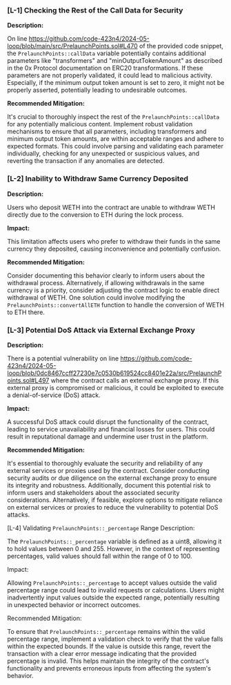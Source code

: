 ### [L-1] Checking the Rest of the Call Data for Security

**Description:** 

On line https://github.com/code-423n4/2024-05-loop/blob/main/src/PrelaunchPoints.sol#L470
of the provided code snippet, the `PrelaunchPoints::callData` variable potentially contains additional parameters like "transformers" and "minOutputTokenAmount" as described in the 0x Protocol documentation on ERC20 transformations. If these parameters are not properly validated, it could lead to malicious activity. Especially, if the minimum output token amount is set to zero, it might not be properly asserted, potentially leading to undesirable outcomes.

**Recommended Mitigation:** 

It's crucial to thoroughly inspect the rest of the `PrelaunchPoints::callData` for any potentially malicious content. Implement robust validation mechanisms to ensure that all parameters, including transformers and minimum output token amounts, are within acceptable ranges and adhere to expected formats. This could involve parsing and validating each parameter individually, checking for any unexpected or suspicious values, and reverting the transaction if any anomalies are detected.

### [L-2] Inability to Withdraw Same Currency Deposited

**Description:** 

Users who deposit WETH into the contract are unable to withdraw WETH directly due to the conversion to ETH during the lock process.

**Impact:** 

This limitation affects users who prefer to withdraw their funds in the same currency they deposited, causing inconvenience and potentially confusion.

**Recommended Mitigation:** 

Consider documenting this behavior clearly to inform users about the withdrawal process. Alternatively, if allowing withdrawals in the same currency is a priority, consider adjusting the contract logic to enable direct withdrawal of WETH. One solution could involve modifying the `PrelaunchPoints::convertAllETH` function to handle the conversion of WETH to ETH there.

### [L-3] Potential DoS Attack via External Exchange Proxy

**Description:** 

There is a potential vulnerability on line https://github.com/code-423n4/2024-05-loop/blob/0dc8467ccff27230e7c0530b619524cc8401e22a/src/PrelaunchPoints.sol#L497 where the contract calls an external exchange proxy. If this external proxy is compromised or malicious, it could be exploited to execute a denial-of-service (DoS) attack.

**Impact:** 

A successful DoS attack could disrupt the functionality of the contract, leading to service unavailability and financial losses for users. This could result in reputational damage and undermine user trust in the platform.

**Recommended Mitigation:** 

It's essential to thoroughly evaluate the security and reliability of any external services or proxies used by the contract. Consider conducting security audits or due diligence on the external exchange proxy to ensure its integrity and robustness. Additionally, document this potential risk to inform users and stakeholders about the associated security considerations. Alternatively, if feasible, explore options to mitigate reliance on external services or proxies to reduce the vulnerability to potential DoS attacks.


[L-4] Validating `PrelaunchPoints::_percentage` Range
Description:

The `PrelaunchPoints::_percentage` variable is defined as a uint8, allowing it to hold values between 0 and 255. However, in the context of representing percentages, valid values should fall within the range of 0 to 100.

Impact:

Allowing `PrelaunchPoints::_percentage` to accept values outside the valid percentage range could lead to invalid requests or calculations. Users might inadvertently input values outside the expected range, potentially resulting in unexpected behavior or incorrect outcomes.

Recommended Mitigation:

To ensure that `PrelaunchPoints::_percentage` remains within the valid percentage range, implement a validation check to verify that the value falls within the expected bounds. If the value is outside this range, revert the transaction with a clear error message indicating that the provided percentage is invalid. This helps maintain the integrity of the contract's functionality and prevents erroneous inputs from affecting the system's behavior.